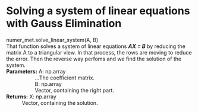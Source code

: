 # Solving a system of linear equations with Gauss Elimination
numer_met.solve_linear_system(A, B) <br />
That function solves a system of linear equations ***AX = B*** by reducing the matrix A to a triangular view. In that process, the rows are moving to reduce the error. Then the reverse way perfoms and we find the solution of the system. <br />
**Parameters:**  A: np.array <br />
&emsp;&emsp;&emsp;&emsp;&emsp;&ensp;...The coefficient matrix. <br />
&emsp;&emsp;&emsp;&emsp;&emsp;&ensp;B: np.array <br />
&emsp;&emsp;&emsp;&emsp;&emsp;&ensp;Vector, containing the right part. <br />
**Returns:**  X: np.array <br />
&emsp;&emsp;&emsp;Vector, containing the solution. <br />
